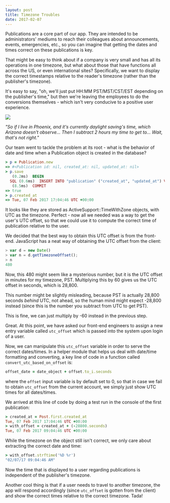 ```yaml
---
layout: post
title: Timezone Troubles
date: 2017-02-07
---
```


Publications are a core part of our app. They are intended to be administrators' mediums to reach their colleagues about announcements, events, emergencies, etc., so you can imagine that getting the dates and times correct on these publications is key.

That might be easy to think about if a company is very small and has all its operations in one timezone, but what about those that have functions all across the US, or even international sites? Specifically, we want to display the correct timestamps relative to the reader's timezone (rather than the publisher's timezone).

It's easy to say, "oh, we'll just put HH:MM PST/MST/CST/EST depending on the publisher's time," but then we're leaving the employees to do the conversions themselves - which isn't very conducive to a positive user experience.

![](http://i.imgur.com/byDfdbJ.gif)

*"So if I live in Phoenix, and it's currently daylight saving's time, which Arizona doesn't observe... Then I subtract 2 hours my time to get to... Wait, that's not right."*

Our team went to tackle the problem at its root - what is the behavior of date and time when a Publication object is created in the database?

```ruby
> p = Publication.new
=> #<Publication id: nil, created_at: nil, updated_at: nil>
> p.save
   (0.2ms)  BEGIN
  SQL (0.6ms)  INSERT INTO "publication" ("created_at", "updated_at") VALUES ($1, $2) RETURNING "id"  [["created_at", 2017-02-19 17:04:46 UTC], ["updated_at", 2017-02-19 17:04:46 UTC]]
   (8.5ms)  COMMIT
=> true
> p.created_at
=> Tue, 07 Feb 2017 17:04:46 UTC +00:00
```

It looks like they are stored as ActiveSupport::TimeWithZone objects, with UTC as the timezone. Perfect - now all we needed was a way to get the user's UTC offset, so that we could use it to compute the correct time of publication relative to the user.

We decided that the best way to obtain this UTC offset is from the front-end. JavaScript has a neat way of obtaining the UTC offset from the client:

```javascript
> var d = new Date()
> var n = d.getTimezoneOffset();
> n
480
```

Now, this 480 might seem like a mysterious number, but it is the UTC offset in minutes for my timezone, PST. Multiplying this by 60 gives us the UTC offset in seconds, which is 28,800.

This number might be slightly misleading, because PST is actually 28,800 seconds *behind* UTC, not ahead, so the human mind might expect -28,800 instead (since this is the number you subtract from UTC to get PST).

This is fine, we can just multiply by -60 instead in the previous step.

Great. At this point, we have asked our front-end engineers to assign a new entry variable called `utc_offset` which is passed into the system upon login of a user.

Now, we can manipulate this `utc_offset` variable in order to serve the correct dates/times. In a helper module that helps us deal with date/time formatting and converting, a key line of code in a function called `convert_utc_based_on_offset` is:

```ruby
offset_date = date_object + offset.to_i.seconds
```

where the `offset` input variable is by default set to 0, so that in case we fail to obtain `utc_offset` from the current account, we simply just show UTC times for all dates/times.

We arrived at this line of code by doing a test run in the console of the first publication:

```ruby
> created_at = Post.first.created_at
Tue, 07 Feb 2017 17:04:46 UTC +00:00
> with_offset = created_at + (-28800.seconds)
Tue, 07 Feb 2017 09:04:46 UTC +00:00
```

While the timezone on the object still isn't correct, we only care about extracting the correct date and time:

```ruby
> with_offset.strftime('%D %r')
"02/07/17 09:04:46 AM"
```

Now the time that is displayed to a user regarding publications is independent of the publisher's timezone.

Another cool thing is that if a user needs to travel to another timezone, the app will respond accordingly (since `utc_offset` is gotten from the client) and show the correct times relative to the correct timezone. Tada!
